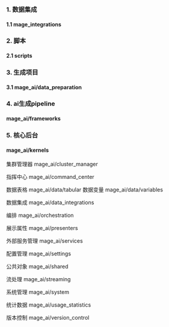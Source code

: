 ### 1. 数据集成
#### 1.1 mage_integrations


### 2. 脚本
#### 2.1 scripts

### 3. 生成项目
#### 3.1 mage_ai/data_preparation


### 4. ai生成pipeline
#### mage_ai/frameworks

### 5. 核心后台
#### mage_ai/kernels

集群管理器
mage_ai/cluster_manager

指挥中心
mage_ai/command_center

数据表格
mage_ai/data/tabular
数据变量
mage_ai/data/variables

数据集成
mage_ai/data_integrations

编排
mage_ai/orchestration

展示属性
mage_ai/presenters

外部服务管理
mage_ai/services

配置管理
mage_ai/settings

公共对象
mage_ai/shared

流处理
mage_ai/streaming

系统管理
mage_ai/system

统计数据
mage_ai/usage_statistics

版本控制
mage_ai/version_control